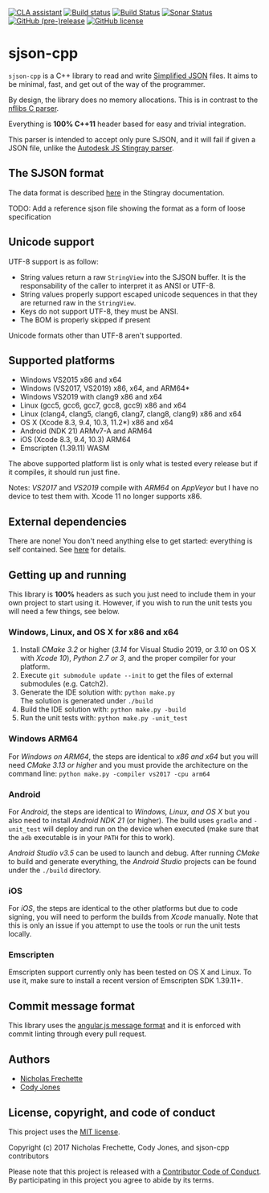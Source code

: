 [![CLA assistant](https://cla-assistant.io/readme/badge/nfrechette/sjson-cpp)](https://cla-assistant.io/nfrechette/sjson-cpp)
[![Build status](https://ci.appveyor.com/api/projects/status/oynd3x3d9umjaruf/branch/develop?svg=true)](https://ci.appveyor.com/project/nfrechette/sjson-cpp)
[![Build Status](https://travis-ci.org/nfrechette/sjson-cpp.svg?branch=develop)](https://travis-ci.org/nfrechette/sjson-cpp)
[![Sonar Status](https://sonarcloud.io/api/project_badges/measure?project=nfrechette_sjson-cpp&metric=alert_status)](https://sonarcloud.io/dashboard?id=nfrechette_sjson-cpp)
[![GitHub (pre-)release](https://img.shields.io/github/release/nfrechette/sjson-cpp/all.svg)](https://github.com/nfrechette/sjson-cpp/releases)
[![GitHub license](https://img.shields.io/badge/license-MIT-blue.svg)](https://raw.githubusercontent.com/nfrechette/sjson-cpp/master/LICENSE)

# sjson-cpp

`sjson-cpp` is a C++ library to read and write [Simplified JSON](http://help.autodesk.com/view/Stingray/ENU/?guid=__stingray_help_managing_content_sjson_html) files.
It aims to be minimal, fast, and get out of the way of the programmer.

By design, the library does no memory allocations. This is in contrast to the [nflibs C parser](https://github.com/niklasfrykholm/nflibs).

Everything is **100% C++11** header based for easy and trivial integration.

This parser is intended to accept only pure SJSON, and it will fail if given a JSON file, unlike the [Autodesk JS Stingray parser](https://github.com/Autodesk/sjson).

## The SJSON format

The data format is described [here](http://help.autodesk.com/view/Stingray/ENU/?guid=__stingray_help_managing_content_sjson_html) in the Stingray documentation.

TODO: Add a reference sjson file showing the format as a form of loose specification

## Unicode support

UTF-8 support is as follow:

*  String values return a raw `StringView` into the SJSON buffer. It is the responsability of the caller to interpret it as ANSI or UTF-8.
*  String values properly support escaped unicode sequences in that they are returned raw in the `StringView`.
*  Keys do not support UTF-8, they must be ANSI.
*  The BOM is properly skipped if present

Unicode formats other than UTF-8 aren't supported.

## Supported platforms

*  Windows VS2015 x86 and x64
*  Windows (VS2017, VS2019) x86, x64, and ARM64*
*  Windows VS2019 with clang9 x86 and x64
*  Linux (gcc5, gcc6, gcc7, gcc8, gcc9) x86 and x64
*  Linux (clang4, clang5, clang6, clang7, clang8, clang9) x86 and x64
*  OS X (Xcode 8.3, 9.4, 10.3, 11.2*) x86 and x64
*  Android (NDK 21) ARMv7-A and ARM64
*  iOS (Xcode 8.3, 9.4, 10.3) ARM64
*  Emscripten (1.39.11) WASM

The above supported platform list is only what is tested every release but if it compiles, it should run just fine.

Notes: *VS2017* and *VS2019* compile with *ARM64* on *AppVeyor* but I have no device to test them with. Xcode 11 no longer supports x86.

## External dependencies

There are none! You don't need anything else to get started: everything is self contained.
See [here](./external) for details.

## Getting up and running

This library is **100%** headers as such you just need to include them in your own project to start using it. However, if you wish to run the unit tests you will need a few things, see below.

### Windows, Linux, and OS X for x86 and x64

1. Install *CMake 3.2* or higher (*3.14* for Visual Studio 2019, or *3.10* on OS X with *Xcode 10*), *Python 2.7 or 3*, and the proper compiler for your platform.
2. Execute `git submodule update --init` to get the files of external submodules (e.g. Catch2).
3. Generate the IDE solution with: `python make.py`  
   The solution is generated under `./build`
4. Build the IDE solution with: `python make.py -build`
5. Run the unit tests with: `python make.py -unit_test`

### Windows ARM64

For *Windows on ARM64*, the steps are identical to *x86 and x64* but you will need *CMake 3.13 or higher* and you must provide the architecture on the command line: `python make.py -compiler vs2017 -cpu arm64`

### Android

For *Android*, the steps are identical to *Windows, Linux, and OS X* but you also need to install *Android NDK 21* (or higher). The build uses `gradle` and `-unit_test` will deploy and run on the device when executed (make sure that the `adb` executable is in your `PATH` for this to work).

*Android Studio v3.5* can be used to launch and debug. After running *CMake* to build and generate everything, the *Android Studio* projects can be found under the `./build` directory.

### iOS

For *iOS*, the steps are identical to the other platforms but due to code signing, you will need to perform the builds from *Xcode* manually. Note that this is only an issue if you attempt to use the tools or run the unit tests locally.

### Emscripten

Emscripten support currently only has been tested on OS X and Linux. To use it, make sure to install a recent version of Emscripten SDK 1.39.11+.

## Commit message format

This library uses the [angular.js message format](https://github.com/angular/angular.js/blob/master/DEVELOPERS.md#commits) and it is enforced with commit linting through every pull request.

## Authors

*  [Nicholas Frechette](https://github.com/nfrechette)
*  [Cody Jones](https://github.com/CodyDWJones)

## License, copyright, and code of conduct

This project uses the [MIT license](LICENSE).

Copyright (c) 2017 Nicholas Frechette, Cody Jones, and sjson-cpp contributors

Please note that this project is released with a [Contributor Code of Conduct](CODE_OF_CONDUCT.md). By participating in this project you agree to abide by its terms.
